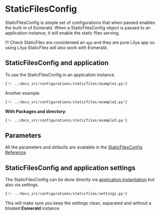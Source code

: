 # StaticFilesConfig

StaticFilesConfig is simple set of configurations that when passed enables the built-in of Esmerald.
When a StaticFilesConfig object is passed to an application instance, it will enable the static files serving.

!!! Check
    StaticFiles are considereed an `app` and they are pure Lilya app so using Lilya StaticFiles
    will also work with Esmerald.

## StaticFilesConfig and application

To use the StaticFilesConfig in an application instance.

```python hl_lines="3 9"
{!> ../docs_src/configurations/staticfiles/example1.py!}
```

Another example

```python hl_lines="3 10"
{!> ../docs_src/configurations/staticfiles/example2.py!}
```

**With Packages and directory**:

```python hl_lines="3 9"
{!> ../docs_src/configurations/staticfiles/example3.py!}
```

## Parameters

All the parameters and defaults are available in the [StaticFilesConfig Reference](../references/configurations/static_files.md).

## StaticFilesConfig and application settings

The StaticFilesConfig can be done directly via [application instantiation](#staticfilesconfig-and-application)
but also via settings.

```python
{!> ../docs_src/configurations/staticfiles/settings.py!}
```

This will make sure you keep the settings clean, separated and without a bloated **Esmerald** instance.
